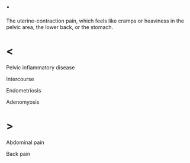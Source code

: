 # .

The uterine-contraction pain, which feels like cramps or heaviness in the pelvic area, the lower back, or the stomach.

# <

Pelvic inflammatory disease

Intercourse

Endometriosis

Adenomyosis

# >

Abdominal pain

Back pain
